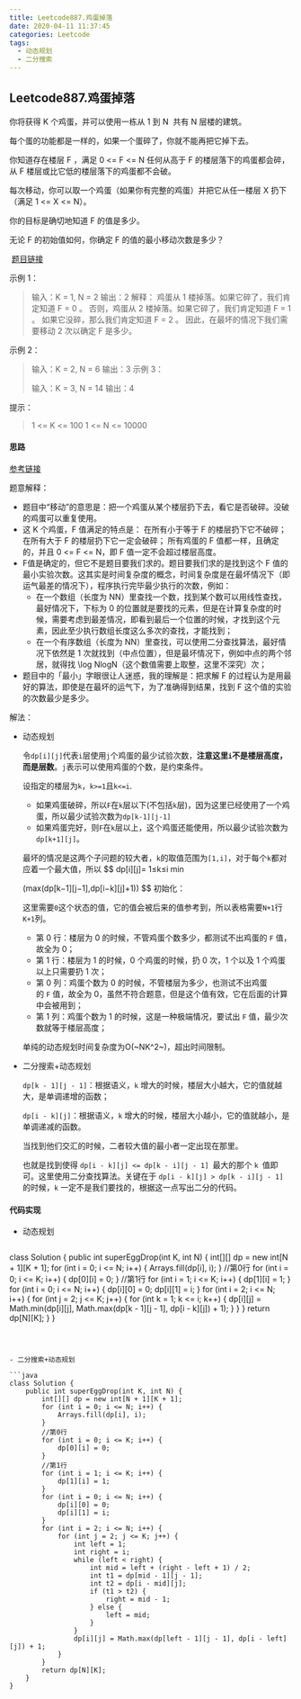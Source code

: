 ```yaml
---
title: Leetcode887.鸡蛋掉落
date: 2020-04-11 11:37:45
categories: Leetcode
tags:
  - 动态规划
  - 二分搜索
---
```


## Leetcode887.鸡蛋掉落

你将获得 K 个鸡蛋，并可以使用一栋从 1 到 N  共有 N 层楼的建筑。

每个蛋的功能都是一样的，如果一个蛋碎了，你就不能再把它掉下去。

你知道存在楼层 F ，满足 0 <= F <= N 任何从高于 F 的楼层落下的鸡蛋都会碎，从 F 楼层或比它低的楼层落下的鸡蛋都不会破。

每次移动，你可以取一个鸡蛋（如果你有完整的鸡蛋）并把它从任一楼层 X 扔下（满足 1 <= X <= N）。

你的目标是确切地知道 F 的值是多少。

无论 F 的初始值如何，你确定 F 的值的最小移动次数是多少？

 [题目链接](https://leetcode-cn.com/problems/super-egg-drop)

<!--more-->

示例 1：

>输入：K = 1, N = 2
>输出：2
>解释：
>鸡蛋从 1 楼掉落。如果它碎了，我们肯定知道 F = 0 。
>否则，鸡蛋从 2 楼掉落。如果它碎了，我们肯定知道 F = 1 。
>如果它没碎，那么我们肯定知道 F = 2 。
>因此，在最坏的情况下我们需要移动 2 次以确定 F 是多少。

示例 2：

>输入：K = 2, N = 6
>输出：3
>示例 3：
>
>输入：K = 3, N = 14
>输出：4


提示：

>1 <= K <= 100
>1 <= N <= 10000



#### 思路

[参考链接](https://leetcode-cn.com/problems/super-egg-drop/solution/dong-tai-gui-hua-zhi-jie-shi-guan-fang-ti-jie-fang/)

题意解释：

- 题目中“移动”的意思是：把一个鸡蛋从某个楼层扔下去，看它是否破碎。没破的鸡蛋可以重复使用。
- 这 K 个鸡蛋，F 值满足的特点是：
  在所有小于等于 F 的楼层扔下它不破碎；
  在所有大于 F 的楼层扔下它一定会破碎；
  所有鸡蛋的 F 值都一样，且确定的，并且 0 <= F <= N，即 F 值一定不会超过楼层高度。
- F值是确定的，但它不是题目要我们求的。题目要我们求的是找到这个 F 值的最小实验次数。这其实是时间复杂度的概念，时间复杂度是在最坏情况下（即运气最差的情况下），程序执行完毕最少执行的次数，例如：
  - 在一个数组（长度为 NN）里查找一个数，找到某个数可以用线性查找，最好情况下，下标为 0 的位置就是要找的元素，但是在计算复杂度的时候，需要考虑到最差情况，即看到最后一个位置的时候，才找到这个元素，因此至少执行数组长度这么多次的查找，才能找到；
  - 在一个有序数组（长度为 NN）里查找，可以使用二分查找算法，最好情况下依然是 1 次就找到（中点位置），但是最坏情况下，例如中点的两个邻居，就得找 \log NlogN（这个数值需要上取整，这里不深究）次；
- 题目中的「最小」字眼很让人迷惑，我的理解是：把求解 F 的过程认为是用最好的算法，即使是在最坏的运气下，为了准确得到结果，找到 F 这个值的实验的次数最少是多少。



解法：

- 动态规划

  令`dp[i][j]`代表`i`层使用`j`个鸡蛋的最少试验次数，**注意这里`i`不是楼层高度，而是层数**。`j`表示可以使用鸡蛋的个数，是约束条件。

  设指定的楼层为`k`，`k>=1`且`k<=i`.

  - 如果鸡蛋破碎，所以`F`在`k`层以下(不包括`k`层)，因为这里已经使用了一个鸡蛋，所以最少试验次数为`dp[k-1][j-1]`
  - 如果鸡蛋完好，则`F`在`k`层以上，这个鸡蛋还能使用，所以最少试验次数为`dp[k+1][j]`。

  最坏的情况是这两个子问题的较大者，`k`的取值范围为`[1,i]`，对于每个`k`都对应着一个最大值，所以
  $$
  dp[i][j]= 
  1≤k≤i
  min
  	
   (max(dp[k−1][j−1],dp[i−k][j]+1))
  $$
  初始化：

  这里需要`0`这个状态的值，它的值会被后来的值参考到，所以表格需要`N+1`行`K+1`列。

  - 第 0 行：楼层为 0 的时候，不管鸡蛋个数多少，都测试不出鸡蛋的 `F` 值，故全为 0； 
  - 第 1 行：楼层为 1 的时候，0 个鸡蛋的时候，扔 0 次，1 个以及 1 个鸡蛋以上只需要扔 1 次； 
  - 第 0 列：鸡蛋个数为 0 的时候，不管楼层为多少，也测试不出鸡蛋的 `F` 值，故全为 0，虽然不符合题意，但是这个值有效，它在后面的计算中会被用到； 
  - 第 1 列：鸡蛋个数为 1 的时候，这是一种极端情况，要试出 `F` 值，最少次数就等于楼层高度； 

  单纯的动态规划时间复杂度为O(~NK^2~)，超出时间限制。

- 二分搜索+动态规划

  `dp[k - 1][j - 1]`：根据语义，`k` 增大的时候，楼层大小越大，它的值就越大，是单调递增的函数；

  `dp[i - k][j]`：根据语义，`k` 增大的时候，楼层大小越小，它的值就越小，是单调递减的函数。

  当找到他们交汇的时候，二者较大值的最小者一定出现在那里。

  也就是找到使得 `dp[i - k][j] <= dp[k - i][j - 1] `最大的那个 `k `值即可。这里使用二分查找算法。关键在于 `dp[i - k][j] > dp[k - i][j - 1] `的时候，`k` 一定不是我们要找的，根据这一点写出二分的代码。

  
#### 代码实现

- 动态规划

  ```java
class Solution {
    public int superEggDrop(int K, int N) {
        int[][] dp = new int[N + 1][K + 1];
        for (int i = 0; i <= N; i++) {
            Arrays.fill(dp[i], i);
        }
        //第0行
        for (int i = 0; i <= K; i++) {
            dp[0][i] = 0;
        }
        //第1行
        for (int i = 1; i <= K; i++) {
            dp[1][i] = 1;
        }
        for (int i = 0; i <= N; i++) {
            dp[i][0] = 0;
            dp[i][1] = i;
        }
        for (int i = 2; i <= N; i++) {
            for (int j = 2; j <= K; j++) {
                for (int k = 1; k <= i; k++) {
                    dp[i][j] = Math.min(dp[i][j], Math.max(dp[k - 1][j - 1], dp[i - k][j]) + 1);
                }
            }
        }
        return dp[N][K];
    }
}
  ```



- 二分搜索+动态规划

  ```java
  class Solution {
      public int superEggDrop(int K, int N) {
          int[][] dp = new int[N + 1][K + 1];
          for (int i = 0; i <= N; i++) {
              Arrays.fill(dp[i], i);
          }
          //第0行
          for (int i = 0; i <= K; i++) {
              dp[0][i] = 0;
          }
          //第1行
          for (int i = 1; i <= K; i++) {
              dp[1][i] = 1;
          }
          for (int i = 0; i <= N; i++) {
              dp[i][0] = 0;
              dp[i][1] = i;
          }
          for (int i = 2; i <= N; i++) {
              for (int j = 2; j <= K; j++) {
                  int left = 1;
                  int right = i;
                  while (left < right) {
                      int mid = left + (right - left + 1) / 2;
                      int t1 = dp[mid - 1][j - 1];
                      int t2 = dp[i - mid][j];
                      if (t1 > t2) {
                          right = mid - 1;
                      } else {
                          left = mid;
                      }
                  }
                  dp[i][j] = Math.max(dp[left - 1][j - 1], dp[i - left][j]) + 1;
              }
          }
          return dp[N][K];
      }
  }
  ```

  